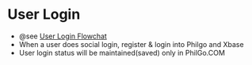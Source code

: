 # User Login


* @see [User Login Flowchat](https://docs.google.com/drawings/d/1KIF1dG8AqVWj5qQ6Y5PS3SeMZRJ50JAK5d1hdje4flc/edit)
* When a user does social login, register & login into Philgo and Xbase
* User login status will be maintained(saved) only in PhilGo.COM
